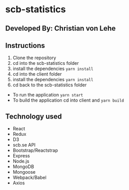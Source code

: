 # scb-statistics
## Developed By: Christian von Lehe


## Instructions 
1. Clone the repository
2. cd into the scb-statistics folder
3. install the dependencies `yarn install`
4. cd into the client folder
5. install the dependencies `yarn install`
6. cd back to the scb-statistics folder
- To run the application `yarn start`
- To build the application cd into client and `yarn build`


## Technology used
- React
- Redux
- D3
- scb.se API
- Bootstrap/Reactstrap
- Express 
- Node.js
- MongoDB
- Mongoose
- Webpack/Babel
- Axios
